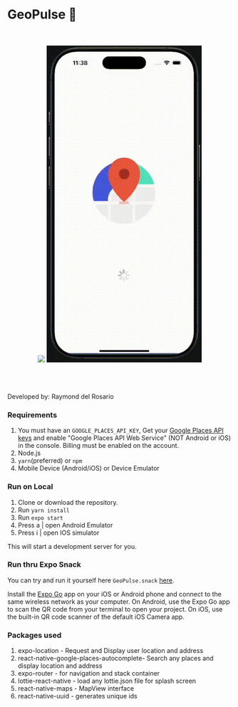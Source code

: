 # GeoPulse 🚀

<br/>
<br/>

<div align="center" >
  <img src="https://github.com/monde-mamon/Geo-Pulse/blob/cd7bbe30deca1b19e8eeeb2d427f33d470455f38/assets/GEOPLUSE_ANDROID.gif" />
  <img src="https://github.com/monde-mamon/Geo-Pulse/blob/cd7bbe30deca1b19e8eeeb2d427f33d470455f38/assets/GEOPULSE-IOS.gif" />
</div>

<br/>
<br/>
<br/>

Developed by: Raymond del Rosario

### Requirements

1. You must have an `GOOGLE_PLACES_API_KEY`, Get your [Google Places API keys](https://developers.google.com/maps/documentation/places/web-service/get-api-key) and enable "Google Places API Web Service" (NOT Android or iOS) in the console. Billing must be enabled on the account.
1. Node.js
1. `yarn`(preferred) or `npm`
1. Mobile Device (Android/iOS) or Device Emulator


### Run on Local

1. Clone or download the repository.
1. Run `yarn install`
1. Run `expo start`
1. Press a | open Android Emulator
1. Press i | open IOS simulator

This will start a development server for you.

### Run thru Expo Snack

You can try and run it yourself here  `GeoPulse.snack` [here](https://snack.expo.dev/@iammond/github.com-monde-mamon-geo-pulse).

Install the [Expo Go](https://expo.dev/client) app on your iOS or Android phone and connect to the same wireless network as your computer. On Android, use the Expo Go app to scan the QR code from your terminal to open your project. On iOS, use the built-in QR code scanner of the default iOS Camera app.


### Packages used

1. expo-location - Request and Display user location and address
1. react-native-google-places-autocomplete- Search any places and display location and address 
1. expo-router - for navigation and stack container
1. lottie-react-native - load any lottie.json file for splash screen
1. react-native-maps - MapView interface
1. react-native-uuid - generates unique ids
